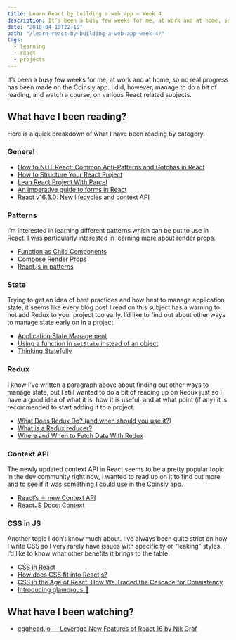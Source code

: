 ```yaml
---
title: Learn React by building a web app — Week 4
description: It’s been a busy few weeks for me, at work and at home, so no real progress has been made on the Coinsly app. I did, however, manage to do a bit of reading, and watch a course, on various React related subjects.
date: "2018-04-19T22:19"
path: "/learn-react-by-building-a-web-app-week-4/"
tags:
  - learning
  - react
  - projects
---
```


It’s been a busy few weeks for me, at work and at home, so no real progress has been made on the Coinsly app. I did, however, manage to do a bit of reading, and watch a course, on various React related subjects.

## What have I been reading?

Here is a quick breakdown of what I have been reading by category.

### General

- [How to NOT React: Common Anti-Patterns and Gotchas in React](https://codeburst.io/how-to-not-react-common-anti-patterns-and-gotchas-in-react-40141fe0dcd)
- [How to Structure Your React Project](https://daveceddia.com/react-project-structure/)
- [Lean React Project With Parcel](https://medium.com/dailyjs/lean-react-project-with-parcel-a6ffe0fac0d2)
- [An imperative guide to forms in React](https://blog.logrocket.com/an-imperative-guide-to-forms-in-react-927d9670170a)
- [React v16.3.0: New lifecycles and context API](https://reactjs.org/blog/2018/03/29/react-v-16-3.html)

### Patterns

I’m interested in learning different patterns which can be put to use in React. I was particularly interested in learning more about render props.

- [Function as Child Components](https://medium.com/merrickchristensen/function-as-child-components-5f3920a9ace9)
- [Compose Render Props](https://blog.kentcdodds.com/compose-render-props-46cf491e9d19)
- [React.js in patterns](http://krasimirtsonev.com/blog/article/react-js-in-design-patterns)

### State

Trying to get an idea of best practices and how best to manage application state, it seems like every blog post I read on this subject has a warning to not add Redux to your project too early. I’d like to find out about other ways to manage state early on in a project.

- [Application State Management](https://blog.kentcdodds.com/application-state-management-66de608ccb24)
- [Using a function in `setState` instead of an object](https://medium.com/@wisecobbler/using-a-function-in-setstate-instead-of-an-object-1f5cfd6e55d1)
- [Thinking Statefully](https://daveceddia.com/thinking-statefully/)

### Redux

I know I’ve written a paragraph above about finding out other ways to manage state, but I still wanted to do a bit of reading up on Redux just so I have a good idea of what it is, how it is useful, and at what point (if any) it is recommended to start adding it to a project.

- [What Does Redux Do? (and when should you use it?)](https://daveceddia.com/what-does-redux-do/)
- [What is a Redux reducer?](https://daveceddia.com/what-is-a-reducer/)
- [Where and When to Fetch Data With Redux](https://daveceddia.com/where-fetch-data-redux/)

### Context API

The newly updated context API in React seems to be a pretty popular topic in the dev community right now, I wanted to read up on it to find out more and to see if it was something I could use in the Coinsly app.

- [React’s ⚛️ new Context API](https://medium.com/dailyjs/reacts-%EF%B8%8F-new-context-api-70c9fe01596b)
- [ReactJS Docs: Context](https://reactjs.org/docs/context.html)

### CSS in JS

Another topic I don’t know much about. I’ve always been quite strict on how I write CSS so I very rarely have issues with specificity or “leaking” styles. I’d like to know what other benefits it brings to the table.

- [CSS in React](https://alligator.io/react/react-css/)
- [How does CSS fit into Reactjs?](https://hackernoon.com/how-does-css-fit-into-react-5a4aa4840135)
- [CSS in the Age of React: How We Traded the Cascade for Consistency](https://engineeringblog.yelp.com/2018/03/css-in-the-age-of-react.html)
- [Introducing glamorous 💄](https://blog.kentcdodds.com/introducing-glamorous-fb3c9f4ed20e)

## What have I been watching?

- [egghead.io — Leverage New Features of React 16 by Nik Graf](https://egghead.io/courses/leverage-new-features-of-react-16)
